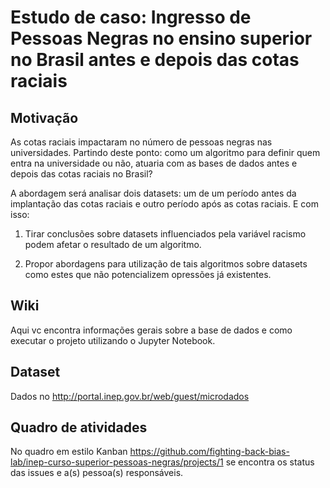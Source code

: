 # Estudo de caso: Ingresso de Pessoas Negras no ensino superior no Brasil antes e depois das cotas raciais

## Motivação

As cotas raciais impactaram no número de pessoas negras nas universidades. Partindo deste ponto: como um algoritmo para definir quem entra na universidade ou não, atuaria com as bases de dados antes e depois das cotas raciais no Brasil?

A abordagem será analisar dois datasets: um de um período antes da implantação das cotas raciais e outro período após as cotas raciais. E com isso:

1. Tirar conclusões sobre datasets influenciados pela variável racismo podem afetar o resultado de um algoritmo.

2. Propor abordagens para utilização de tais algoritmos sobre datasets como estes que não potencializem opressões já existentes.

## Wiki

Aqui vc encontra informações gerais sobre a base de dados e como executar o projeto utilizando o Jupyter Notebook.

## Dataset

Dados no http://portal.inep.gov.br/web/guest/microdados


## Quadro de atividades

No quadro em estilo Kanban https://github.com/fighting-back-bias-lab/inep-curso-superior-pessoas-negras/projects/1 se encontra os status das issues e a(s) pessoa(s) responsáveis.
